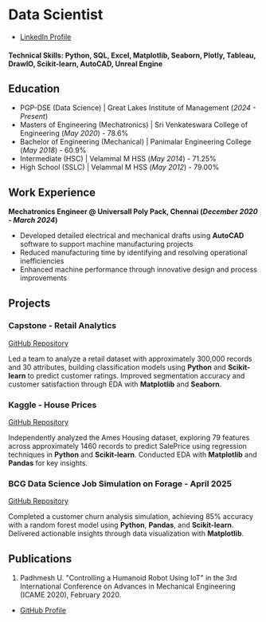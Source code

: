 # Data Scientist 
- [LinkedIn Profile](https://www.linkedin.com/in/padhmeshu/)

#### Technical Skills: Python, SQL, Excel, Matplotlib, Seaborn, Plotly, Tableau, DrawIO, Scikit-learn, AutoCAD, Unreal Engine

## Education
- PGP-DSE (Data Science) | Great Lakes Institute of Management (_2024 - Present_)  
- Masters of Engineering (Mechatronics) | Sri Venkateswara College of Engineering (_May 2020_) - 78.6%  
- Bachelor of Engineering (Mechanical) | Panimalar Engineering College (_May 2018_) - 60.9%  
- Intermediate (HSC) | Velammal M HSS (_May 2014_) - 71.25%  
- High School (SSLC) | Velammal M HSS (_May 2012_) - 79.00%

## Work Experience
**Mechatronics Engineer @ Universall Poly Pack, Chennai (_December 2020 - March 2024_)**
- Developed detailed electrical and mechanical drafts using **AutoCAD** software to support machine manufacturing projects
- Reduced manufacturing time by identifying and resolving operational inefficiencies
- Enhanced machine performance through innovative design and process improvements

## Projects
### Capstone - Retail Analytics
[GitHub Repository](https://github.com/PadhmeshU/PadhmeshU-Capstone-retail-analytic-classification-project)

Led a team to analyze a retail dataset with approximately 300,000 records and 30 attributes, building classification models using **Python** and **Scikit-learn** to predict customer ratings. Improved segmentation accuracy and customer satisfaction through EDA with **Matplotlib** and **Seaborn**.

### Kaggle - House Prices
[GitHub Repository](https://github.com/PadhmeshU/HousePriceKaggle)

Independently analyzed the Ames Housing dataset, exploring 79 features across approximately 1460 records to predict SalePrice using regression techniques in **Python** and **Scikit-learn**. Conducted EDA with **Matplotlib** and **Pandas** for key insights.

### BCG Data Science Job Simulation on Forage - April 2025
[GitHub Repository](https://github.com/PadhmeshU/BCG_Job_Simulations)

Completed a customer churn analysis simulation, achieving 85% accuracy with a random forest model using **Python**, **Pandas**, and **Scikit-learn**. Delivered actionable insights through data visualization with **Matplotlib**.

## Publications
1. Padhmesh U. "Controlling a Humanoid Robot Using IoT" in the 3rd International Conference on Advances in Mechanical Engineering (ICAME 2020), February 2020.


- [GitHub Profile](https://github.com/PadhmeshU)
